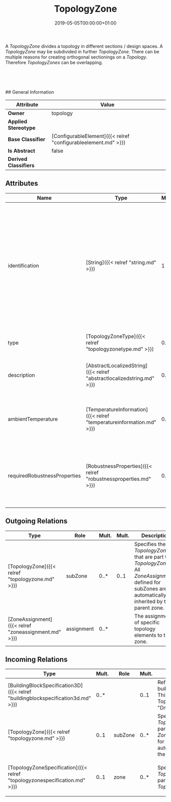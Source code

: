﻿---
title: TopologyZone
toc: false
type: specs
date: "2019-05-05T00:00:00+01:00"
draft: false
menu_name: vec120

# Prev/next pager order (if `docs_section_pager` enabled in `params.toml`)
weight: 
---
<html>   <head>     </head>   <body>     <p> A <i>TopologyZone</i> divides a topology in different sections / design spaces. A <i>TopologyZone</i> may be subdivided in further <i>TopologyZone</i>. There can be multiple reasons for creating orthogonal sectionings on a <i>Topology</i>. Therefore <i>TopologyZones</i> can be overlapping.      </p>      <p> &#160;      </p>      <p> &#160;      </p>  </body> </html>
## General Information

| Attribute               | Value |
|-------------------------|-------|
| **Owner**               | topology |
| **Applied Stereotype**  |   |
| **Base Classifier**     | [ConfigurableElement]({{< relref "configurableelement.md" >}})<br/>  |
| **Is Abstract**         | false |
| **Derived Classifiers** |   |


## Attributes
|  Name  |  Type  |  Mult.  |  Description  |  Owning Classifier  |
|--------|--------|---------|---------------|--------------|
|identification | [String]({{< relref "string.md" >}}) | 1 | <html>   <head>     </head>   <body>     <p> Specifies a unique identification of the Zone (normally the name). The identification is guaranteed to be unique within the TopologySpecification. Over all VEC-documents a Zone-instance can be trusted to be the same if the TopologySpecification-instance is the same (see TopologySpecification) and the identification of the Zone is the same.      </p>    </body> </html>  | [TopologyZone]({{< relref "topologyzone.md" >}}) |
|type | [TopologyZoneType]({{< relref "topologyzonetype.md" >}}) | 0..1 | <html>   <head>     </head>   <body> The type of the TopologyZone. Valid values are defined in an OpenEnumeration.</body> </html> | [TopologyZone]({{< relref "topologyzone.md" >}}) |
|description | [AbstractLocalizedString]({{< relref "abstractlocalizedstring.md" >}}) | 0..* | <html>   <head>     </head>   <body>     <p> Specifies additional, human readable information about the zone.      </p>    </body> </html>  | [TopologyZone]({{< relref "topologyzone.md" >}}) |
|ambientTemperature | [TemperatureInformation]({{< relref "temperatureinformation.md" >}}) | 0..1 | <html>   <head>     </head>   <body>     <p> Defines the ambient temperature that can occur in this zone. This can result in specific requirements for the used components.      </p>    </body> </html>  | [TopologyZone]({{< relref "topologyzone.md" >}}) |
|requiredRobustnessProperties | [RobustnessProperties]({{< relref "robustnessproperties.md" >}}) | 0..* | <html>   <head>     </head>   <body>     <p> Defines the robustness properties that are required in this zone. This can result in specific requirements for the used components (e.g. the ability for sealing).      </p>    </body> </html>  | [TopologyZone]({{< relref "topologyzone.md" >}}) |

## Outgoing Relations
|    Type  |   Role   |   Mult.   |   Mult.   |   Description   |
|----------|----------|-----------|-----------|-----------------|
| [TopologyZone]({{< relref "topologyzone.md" >}}) | subZone | 0..* | 0..1 | <html>   <head>     </head>   <body> Specifies the sub <i>TopologyZones</i> that are part the <i>TopologyZone</i>. All <i>ZoneAssignments </i>defined for subZones are automatically inherited by the parent zone.</body> </html> |
| [ZoneAssignment]({{< relref "zoneassignment.md" >}}) | assignment | 0..* |  | <html>   <head>     </head>   <body> The assignments of specific topology elements to this zone.</body> </html> |
##  Incoming Relations
|    Type  |   Mult.  |   Role    |   Mult.   |   Description  |
|----------|----------|-----------|-----------|----------------|
| [BuildingBlockSpecification3D]({{< relref "buildingblockspecification3d.md" >}}) | 0..* |  | 0..1 | <html>   <head>     </head>   <body> References the Zone that is building block represents. This shall be a TopologyZone with the type &quot;DmuZone&quot;.</body> </html> |
| [TopologyZone]({{< relref "topologyzone.md" >}}) | 0..1 | subZone | 0..* | <html>   <head>     </head>   <body> Specifies the sub <i>TopologyZones</i> that are part the <i>TopologyZone</i>. All <i>ZoneAssignments </i>defined for subZones are automatically inherited by the parent zone.</body> </html> |
| [TopologyZoneSpecification]({{< relref "topologyzonespecification.md" >}}) | 0..1 | zone | 0..* | <html>   <head>     </head>   <body>     <p> Specifies the <i>TopologyZones</i> that are part of the <i>TopologyZoneSpecification</i>.      </p>  </body> </html> |
